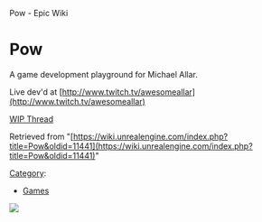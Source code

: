 Pow - Epic Wiki                    

Pow
===

  
A game development playground for Michael Allar.

Live dev'd at [http://www.twitch.tv/awesomeallar](http://www.twitch.tv/awesomeallar)

[WIP Thread](https://forums.unrealengine.com/showthread.php?55539-Pow-Allar-s-Sandbox-Project-with-structure)

Retrieved from "[https://wiki.unrealengine.com/index.php?title=Pow&oldid=11441](https://wiki.unrealengine.com/index.php?title=Pow&oldid=11441)"

[Category](/Special:Categories "Special:Categories"):

*   [Games](/Category:Games "Category:Games")

  ![](https://tracking.unrealengine.com/track.png)